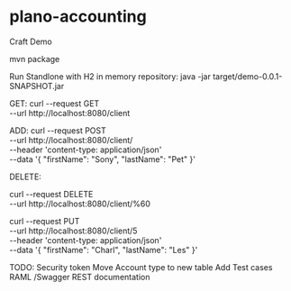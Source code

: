 # plano-accounting
Craft Demo

mvn package

Run Standlone with H2 in memory repository: java -jar target/demo-0.0.1-SNAPSHOT.jar


GET:
curl --request GET \
  --url http://localhost:8080/client
  
  

ADD:
curl --request POST \
  --url http://localhost:8080/client/ \
  --header 'content-type: application/json' \
  --data '{
	"firstName": "Sony",
	"lastName": "Pet"
}'


DELETE:

curl --request DELETE \
  --url http://localhost:8080/client/%60
  
  
curl --request PUT \
  --url http://localhost:8080/client/5 \
  --header 'content-type: application/json' \
  --data '{
	"firstName": "Charl",
	"lastName": "Les"
}'  
  
TODO: 
Security token
Move Account type to new table
Add Test cases
RAML /Swagger REST documentation
  
  
